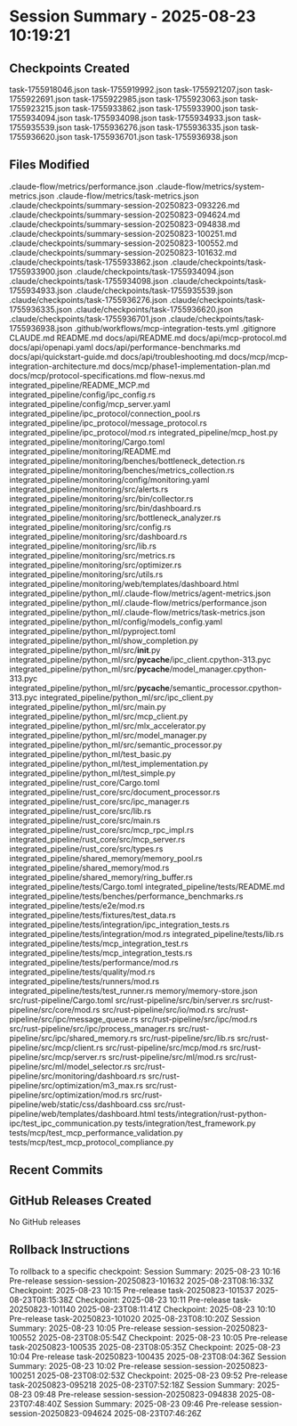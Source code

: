 # Session Summary - 2025-08-23 10:19:21

## Checkpoints Created
task-1755918046.json
task-1755919992.json
task-1755921207.json
task-1755922691.json
task-1755922985.json
task-1755923063.json
task-1755923215.json
task-1755933862.json
task-1755933900.json
task-1755934094.json
task-1755934098.json
task-1755934933.json
task-1755935539.json
task-1755936276.json
task-1755936335.json
task-1755936620.json
task-1755936701.json
task-1755936938.json

## Files Modified
.claude-flow/metrics/performance.json
.claude-flow/metrics/system-metrics.json
.claude-flow/metrics/task-metrics.json
.claude/checkpoints/summary-session-20250823-093226.md
.claude/checkpoints/summary-session-20250823-094624.md
.claude/checkpoints/summary-session-20250823-094838.md
.claude/checkpoints/summary-session-20250823-100251.md
.claude/checkpoints/summary-session-20250823-100552.md
.claude/checkpoints/summary-session-20250823-101632.md
.claude/checkpoints/task-1755933862.json
.claude/checkpoints/task-1755933900.json
.claude/checkpoints/task-1755934094.json
.claude/checkpoints/task-1755934098.json
.claude/checkpoints/task-1755934933.json
.claude/checkpoints/task-1755935539.json
.claude/checkpoints/task-1755936276.json
.claude/checkpoints/task-1755936335.json
.claude/checkpoints/task-1755936620.json
.claude/checkpoints/task-1755936701.json
.claude/checkpoints/task-1755936938.json
.github/workflows/mcp-integration-tests.yml
.gitignore
CLAUDE.md
README.md
docs/api/README.md
docs/api/mcp-protocol.md
docs/api/openapi.yaml
docs/api/performance-benchmarks.md
docs/api/quickstart-guide.md
docs/api/troubleshooting.md
docs/mcp/mcp-integration-architecture.md
docs/mcp/phase1-implementation-plan.md
docs/mcp/protocol-specifications.md
flow-nexus.md
integrated_pipeline/README_MCP.md
integrated_pipeline/config/ipc_config.rs
integrated_pipeline/config/mcp_server.yaml
integrated_pipeline/ipc_protocol/connection_pool.rs
integrated_pipeline/ipc_protocol/message_protocol.rs
integrated_pipeline/ipc_protocol/mod.rs
integrated_pipeline/mcp_host.py
integrated_pipeline/monitoring/Cargo.toml
integrated_pipeline/monitoring/README.md
integrated_pipeline/monitoring/benches/bottleneck_detection.rs
integrated_pipeline/monitoring/benches/metrics_collection.rs
integrated_pipeline/monitoring/config/monitoring.yaml
integrated_pipeline/monitoring/src/alerts.rs
integrated_pipeline/monitoring/src/bin/collector.rs
integrated_pipeline/monitoring/src/bin/dashboard.rs
integrated_pipeline/monitoring/src/bottleneck_analyzer.rs
integrated_pipeline/monitoring/src/config.rs
integrated_pipeline/monitoring/src/dashboard.rs
integrated_pipeline/monitoring/src/lib.rs
integrated_pipeline/monitoring/src/metrics.rs
integrated_pipeline/monitoring/src/optimizer.rs
integrated_pipeline/monitoring/src/utils.rs
integrated_pipeline/monitoring/web/templates/dashboard.html
integrated_pipeline/python_ml/.claude-flow/metrics/agent-metrics.json
integrated_pipeline/python_ml/.claude-flow/metrics/performance.json
integrated_pipeline/python_ml/.claude-flow/metrics/task-metrics.json
integrated_pipeline/python_ml/config/models_config.yaml
integrated_pipeline/python_ml/pyproject.toml
integrated_pipeline/python_ml/show_completion.py
integrated_pipeline/python_ml/src/__init__.py
integrated_pipeline/python_ml/src/__pycache__/ipc_client.cpython-313.pyc
integrated_pipeline/python_ml/src/__pycache__/model_manager.cpython-313.pyc
integrated_pipeline/python_ml/src/__pycache__/semantic_processor.cpython-313.pyc
integrated_pipeline/python_ml/src/ipc_client.py
integrated_pipeline/python_ml/src/main.py
integrated_pipeline/python_ml/src/mcp_client.py
integrated_pipeline/python_ml/src/mlx_accelerator.py
integrated_pipeline/python_ml/src/model_manager.py
integrated_pipeline/python_ml/src/semantic_processor.py
integrated_pipeline/python_ml/test_basic.py
integrated_pipeline/python_ml/test_implementation.py
integrated_pipeline/python_ml/test_simple.py
integrated_pipeline/rust_core/Cargo.toml
integrated_pipeline/rust_core/src/document_processor.rs
integrated_pipeline/rust_core/src/ipc_manager.rs
integrated_pipeline/rust_core/src/lib.rs
integrated_pipeline/rust_core/src/main.rs
integrated_pipeline/rust_core/src/mcp_rpc_impl.rs
integrated_pipeline/rust_core/src/mcp_server.rs
integrated_pipeline/rust_core/src/types.rs
integrated_pipeline/shared_memory/memory_pool.rs
integrated_pipeline/shared_memory/mod.rs
integrated_pipeline/shared_memory/ring_buffer.rs
integrated_pipeline/tests/Cargo.toml
integrated_pipeline/tests/README.md
integrated_pipeline/tests/benches/performance_benchmarks.rs
integrated_pipeline/tests/e2e/mod.rs
integrated_pipeline/tests/fixtures/test_data.rs
integrated_pipeline/tests/integration/ipc_integration_tests.rs
integrated_pipeline/tests/integration/mod.rs
integrated_pipeline/tests/lib.rs
integrated_pipeline/tests/mcp_integration_test.rs
integrated_pipeline/tests/mcp_integration_tests.rs
integrated_pipeline/tests/performance/mod.rs
integrated_pipeline/tests/quality/mod.rs
integrated_pipeline/tests/runners/mod.rs
integrated_pipeline/tests/test_runner.rs
memory/memory-store.json
src/rust-pipeline/Cargo.toml
src/rust-pipeline/src/bin/server.rs
src/rust-pipeline/src/core/mod.rs
src/rust-pipeline/src/io/mod.rs
src/rust-pipeline/src/ipc/message_queue.rs
src/rust-pipeline/src/ipc/mod.rs
src/rust-pipeline/src/ipc/process_manager.rs
src/rust-pipeline/src/ipc/shared_memory.rs
src/rust-pipeline/src/lib.rs
src/rust-pipeline/src/mcp/client.rs
src/rust-pipeline/src/mcp/mod.rs
src/rust-pipeline/src/mcp/server.rs
src/rust-pipeline/src/ml/mod.rs
src/rust-pipeline/src/ml/model_selector.rs
src/rust-pipeline/src/monitoring/dashboard.rs
src/rust-pipeline/src/optimization/m3_max.rs
src/rust-pipeline/src/optimization/mod.rs
src/rust-pipeline/web/static/css/dashboard.css
src/rust-pipeline/web/templates/dashboard.html
tests/integration/rust-python-ipc/test_ipc_communication.py
tests/integration/test_framework.py
tests/mcp/test_mcp_performance_validation.py
tests/mcp/test_mcp_protocol_compliance.py

## Recent Commits


## GitHub Releases Created
No GitHub releases

## Rollback Instructions
To rollback to a specific checkpoint:
Session Summary: 2025-08-23 10:16	Pre-release	session-session-20250823-101632	2025-08-23T08:16:33Z
Checkpoint: 2025-08-23 10:15	Pre-release	task-20250823-101537	2025-08-23T08:15:38Z
Checkpoint: 2025-08-23 10:11	Pre-release	task-20250823-101140	2025-08-23T08:11:41Z
Checkpoint: 2025-08-23 10:10	Pre-release	task-20250823-101020	2025-08-23T08:10:20Z
Session Summary: 2025-08-23 10:05	Pre-release	session-session-20250823-100552	2025-08-23T08:05:54Z
Checkpoint: 2025-08-23 10:05	Pre-release	task-20250823-100535	2025-08-23T08:05:35Z
Checkpoint: 2025-08-23 10:04	Pre-release	task-20250823-100435	2025-08-23T08:04:36Z
Session Summary: 2025-08-23 10:02	Pre-release	session-session-20250823-100251	2025-08-23T08:02:53Z
Checkpoint: 2025-08-23 09:52	Pre-release	task-20250823-095218	2025-08-23T07:52:18Z
Session Summary: 2025-08-23 09:48	Pre-release	session-session-20250823-094838	2025-08-23T07:48:40Z
Session Summary: 2025-08-23 09:46	Pre-release	session-session-20250823-094624	2025-08-23T07:46:26Z
